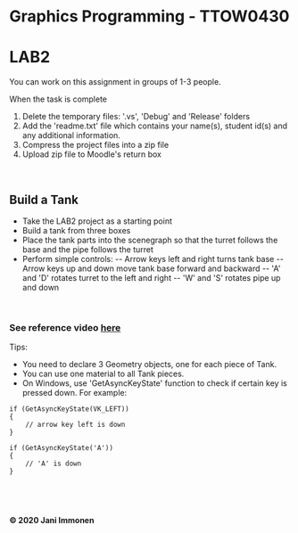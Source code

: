 # Graphics Programming - TTOW0430
# LAB2

You can work on this assignment in groups of 1-3 people.

When the task is complete

1. Delete the temporary files: '.vs', 'Debug' and 'Release' folders
2. Add the 'readme.txt' file which contains your name(s), student id(s) and any additional information.
3. Compress the project files into a zip file
4. Upload zip file to Moodle's return box


&nbsp;
## Build a Tank

- Take the LAB2 project as a starting point
- Build a tank from three boxes
- Place the tank parts into the scenegraph so that the turret follows the base and the pipe follows the turret
- Perform simple controls:
-- Arrow keys left and right turns tank base
-- Arrow keys up and down move tank base forward and backward
-- 'A' and 'D' rotates turret to the left and right
-- 'W' and 'S' rotates pipe up and down

&nbsp;
### See reference video [here](./lab02-reference.mp4)

Tips:
- You need to declare 3 Geometry objects, one for each piece of Tank.
- You can use one material to all Tank pieces.
- On Windows, use 'GetAsyncKeyState' function to check if certain key is pressed down. For example:

```
if (GetAsyncKeyState(VK_LEFT))
{
	// arrow key left is down
}

if (GetAsyncKeyState('A'))
{
	// 'A' is down
}
```

&nbsp;
----
**© 2020 Jani Immonen**

